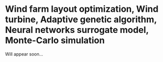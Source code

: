 # Wind farm layout optimization, Wind turbine, Adaptive genetic algorithm, Neural networks surrogate model, Monte-Carlo simulation
Will appear soon...
